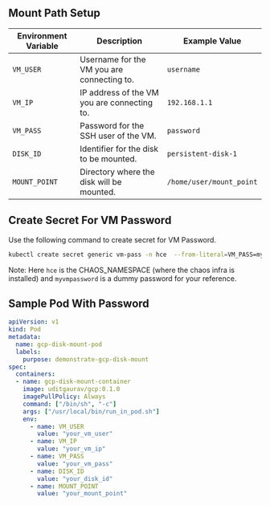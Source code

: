 ## Mount Path Setup

| Environment Variable | Description                                       | Example Value            |
|----------------------|---------------------------------------------------|--------------------------|
| `VM_USER`            | Username for the VM you are connecting to.        | `username`               |
| `VM_IP`              | IP address of the VM you are connecting to.       | `192.168.1.1`            |
| `VM_PASS`            | Password for the SSH user of the VM.              | `password`               |
| `DISK_ID`            | Identifier for the disk to be mounted.            | `persistent-disk-1`      |
| `MOUNT_POINT`        | Directory where the disk will be mounted.         | `/home/user/mount_point` |

## Create Secret For VM Password

Use the following command to create secret for VM Password.

```bash
kubectl create secret generic vm-pass -n hce  --from-literal=VM_PASS=myvmpassword
```

Note: Here `hce` is the CHAOS_NAMESPACE (where the chaos infra is installed) and `myvmpassword` is a dummy password for your reference. 

## Sample Pod With Password

```yaml
apiVersion: v1
kind: Pod
metadata:
  name: gcp-disk-mount-pod
  labels:
    purpose: demonstrate-gcp-disk-mount
spec:
  containers:
  - name: gcp-disk-mount-container
    image: uditgaurav/gcp:0.1.0
    imagePullPolicy: Always
    command: ["/bin/sh", "-c"]
    args: ["/usr/local/bin/run_in_pod.sh"]
    env:
      - name: VM_USER
        value: "your_vm_user"
      - name: VM_IP
        value: "your_vm_ip"
      - name: VM_PASS
        value: "your_vm_pass"
      - name: DISK_ID
        value: "your_disk_id"
      - name: MOUNT_POINT
        value: "your_mount_point"

```
